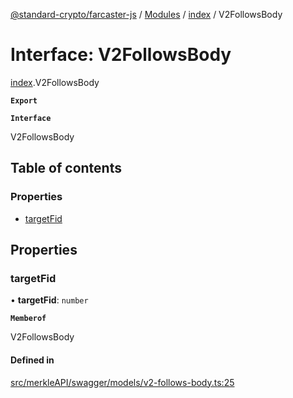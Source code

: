 [@standard-crypto/farcaster-js](../README.md) / [Modules](../modules.md) / [index](../modules/index.md) / V2FollowsBody

# Interface: V2FollowsBody

[index](../modules/index.md).V2FollowsBody

**`Export`**

**`Interface`**

V2FollowsBody

## Table of contents

### Properties

- [targetFid](index.V2FollowsBody.md#targetfid)

## Properties

### targetFid

• **targetFid**: `number`

**`Memberof`**

V2FollowsBody

#### Defined in

[src/merkleAPI/swagger/models/v2-follows-body.ts:25](https://github.com/standard-crypto/farcaster-js/blob/main/src/merkleAPI/swagger/models/v2-follows-body.ts#L25)

